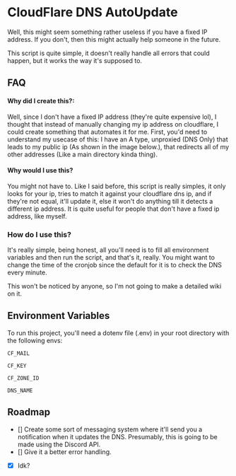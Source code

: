
# CloudFlare DNS AutoUpdate

Well, this might seem something rather useless if you have a fixed IP address.
If you don't, then this might actually help someone in the future.

This script is quite simple, it doesn't really handle all errors that could happen, but it works the way it's supposed to.



## FAQ

#### Why did I create this?:

Well, since I don't have a fixed IP address (they're quite expensive lol), I thought that instead of manually changing my ip address on cloudflare, I could create something that automates it for me.
First, you'd need to understand my usecase of this:
I have an A type, unproxied (DNS Only) that leads to my public ip (As shown in the image below.), that redirects all of my other addresses (Like a main directory kinda thing).

#### Why would I use this?

You might not have to.
Like I said before, this script is really simples, it only looks for your ip, tries to match it against your cloudflare dns ip, and if they're not equal, it'll update it, else it won't do anything till it detects a different ip address.
It is quite useful for people that don't have a fixed ip address, like myself.


### How do I use this?
It's really simple, being honest, all you'll need is to fill all environment variables and then run the script, and that's it, really.
You might want to change the time of the cronjob since the default for it is to check the DNS every minute.

This won't be noticed by anyone, so I'm not going to make a detailed wiki on it.

## Environment Variables

To run this project, you'll need a dotenv file (.env) in your root directory with the following envs:

`CF_MAIL`

`CF_KEY`

`CF_ZONE_ID`

`DNS_NAME`

## Roadmap

- [] Create some sort of messaging system where it'll send you a notification when it updates the DNS. Presumably, this is going to be made using the Discord API.
- [] Give it a better error handling.
- [X] Idk?